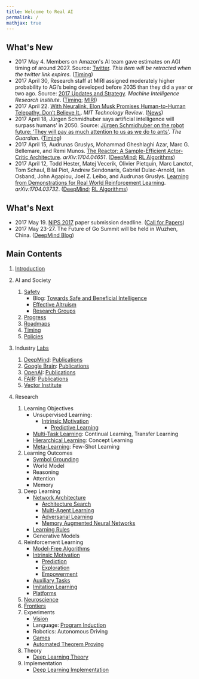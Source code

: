 ```yaml
---
title: Welcome to Real AI
permalink: /
mathjax: true
---
```


## What's New

* 2017 May 4. Members on Amazon's AI team gave estimates on AGI timing of around 2027. Source: [Twitter](https://twitter.com/katherinebailey/status/860188371888549888). *This item will be retracted when the twitter link expires.* ([Timing](http://realai.org/timing/))
* 2017 April 30, Research staff at MIRI assigned moderately higher probability to AGI’s being developed before 2035 than they did a year or two ago. Source: [2017 Updates and Strategy](https://intelligence.org/2017/04/30/2017-updates-and-strategy/). *Machine Intelligence Research Institute*. ([Timing](http://realai.org/timing/); [MIRI](http://realai.org/safety/research-groups/#machine-intelligence-research-institute))
* 2017 April 22. [With Neuralink, Elon Musk Promises Human-to-Human Telepathy. Don’t Believe It.](https://www.technologyreview.com/s/604254/with-neuralink-elon-musk-promises-human-to-human-telepathy-dont-believe-it/). *MIT Technology Review*. ([News](http://realai.org/news/))
* 2017 April 18, Jürgen Schmidhuber says artificial intelligence will surpass humans’ in 2050. Source: [Jürgen Schmidhuber on the robot future: ‘They will pay as much attention to us as we do to ants'](https://www.theguardian.com/technology/2017/apr/18/robot-man-artificial-intelligence-computer-milky-way). *The Guardian*. ([Timing](http://realai.org/timing/))
* 2017 April 15, Audrunas Gruslys, Mohammad Gheshlaghi Azar, Marc G. Bellemare, and Remi Munos. [The Reactor: A Sample-Efficient Actor-Critic Architecture](https://arxiv.org/abs/1704.04651). *arXiv:1704.04651*. ([DeepMind](http://realai.org/labs/deepmind/publications/); [RL Algorithms](http://realai.org/model-free-rl-algorithms/))
* 2017 April 12, Todd Hester, Matej Vecerik, Olivier Pietquin, Marc Lanctot, Tom Schaul, Bilal Piot, Andrew Sendonaris, Gabriel Dulac-Arnold, Ian Osband, John Agapiou, Joel Z. Leibo, and Audrunas Gruslys. [Learning from Demonstrations for Real World Reinforcement Learning](https://arxiv.org/abs/1704.03732). *arXiv:1704.03732*. ([DeepMind](http://realai.org/labs/deepmind/publications/); [RL Algorithms](http://realai.org/model-free-rl-algorithms/))

## What's Next

* 2017 May 19. [NIPS 2017](https://nips.cc/Conferences/2017) paper submission deadline. ([Call for Papers](https://nips.cc/Conferences/2017/CallForPapers))
* 2017 May 23-27. The Future of Go Summit will be held in Wuzhen, China. ([DeepMind Blog](https://deepmind.com/blog/exploring-mysteries-alphago/))

## Main Contents

1. [Introduction](http://realai.org/introduction/)

2. AI and Society
    1. [Safety](http://realai.org/safety/)
        * Blog: [Towards Safe and Beneficial Intelligence](http://realai.org/blog/towards-safe-and-beneficial-intelligence/)
        * [Effective Altruism](http://realai.org/safety/effective-altruism/)
        * [Research Groups](http://realai.org/safety/research-groups/)
    2. [Progress](http://realai.org/progress/)
    3. [Roadmaps](http://realai.org/roadmaps/)
    4. [Timing](http://realai.org/timing/)
    5. [Policies](http://realai.org/policies/)

3. Industry [Labs](http://realai.org/labs/)
    1. [DeepMind](http://realai.org/labs/deepmind/): [Publications](http://realai.org/labs/deepmind/publications/)
    2. [Google Brain](http://realai.org/labs/google-brain/): [Publications](http://realai.org/labs/google-brain/publications/)
    3. [OpenAI](http://realai.org/labs/openai/): [Publications](http://realai.org/labs/openai/publications/)
    4. [FAIR](http://realai.org/labs/fair/): [Publications](http://realai.org/labs/fair/publications/)
    5. [Vector Institute](http://realai.org/labs/vector-institute/)

4. Research
    1. Learning Objectives
        * Unsupervised Learning:
            * [Intrinsic Motivation](http://realai.org/intrinsic-motivation/)
                * [Predictive Learning](http://realai.org/predictive-learning/)
        * [Multi-Task Learning](http://realai.org/multi-task-learning/): Continual Learning, Transfer Learning
        * [Hierarchical Learning](http://realai.org/hierarchical-learning/): Concept Learning
        * [Meta-Learning](http://realai.org/meta-learning/): Few-Shot Learning
    2. Learning Outcomes
        * [Symbol Grounding](http://realai.org/symbol-grounding/)
        * World Model
        * Reasoning
        * Attention
        * Memory
    3. Deep Learning
        * [Network Architecture](http://realai.org/network-architecture/)
            * [Architecture Search](http://realai.org/architecture-search/)
            * [Multi-Agent Learning](http://realai.org/multi-agent-learning/)
            * [Adversarial Learning](http://realai.org/adversarial-learning/)
            * [Memory Augmented Neural Networks](http://realai.org/memory-augmented-neural-networks/)
        * [Learning Rules](http://realai.org/learning-rules/)
        * Generative Models
    4. Reinforcement Learning
        * [Model-Free Algorithms](http://realai.org/model-free-rl-algorithms/)
        * [Intrinsic Motivation](http://realai.org/intrinsic-motivation/)
            * [Prediction](http://realai.org/predictive-learning/)
            * [Exploration](http://realai.org/exploration/)
            * [Empowerment](http://realai.org/empowerment/)
        * [Auxiliary Tasks](http://realai.org/auxiliary-tasks/)
        * [Imitation Learning](http://realai.org/imitation-learning/)
        * [Platforms](http://realai.org/reinforcement-learning-platforms/)
    5. [Neuroscience](http://realai.org/neuroscience/)
    6. [Frontiers](http://realai.org/frontiers/)
    7. Experiments
        * [Vision](http://realai.org/computer-vision/)
        * Language: [Program Induction](http://realai.org/program-induction/)
        * Robotics: Autonomous Driving
        * [Games](http://realai.org/games/)
        * [Automated Theorem Proving](http://realai.org/automated-theorem-proving/)
    8. Theory
        * [Deep Learning Theory](http://realai.org/deep-learning-theory/)
    9. Implementation
        * [Deep Learning Implementation](http://realai.org/deep-learning-implementation/)
